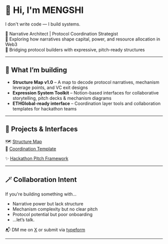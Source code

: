 # 👋 Hi, I'm MENGSHI

I don't write code — I build systems.

🔹 Narrative Architect | Protocol Coordination Strategist  
🔹 Exploring how narratives shape capital, power, and resource allocation in Web3  
🔹 Bridging protocol builders with expressive, pitch-ready structures  

---

## 🧠 What I’m building

- **Structure Map v1.0** – A map to decode protocol narratives, mechanism leverage points, and VC exit designs  
- **Expression System Toolkit** – Notion-based interfaces for collaborative storytelling, pitch decks & mechanism diagrams  
- **ETHGlobal-ready interface** – Coordination layer tools and collaboration templates for hackathon teams  

---

## 🧩 Projects & Interfaces

🗺️ [Structure Map ](https://www.notion.so/Mengshi_Structure-2-0-System-Overview-23ec76f786b180869874d077826af7b8?source=copy_link)  
🧪 [Coordination Template ](https://www.notion.so/mengshi-structure/Work-With-Me-ETH-Global-interface-243c76f786b180d68ee6c7880fd62c23?source=copy_link)

✨ [Hackathon Pitch Framework ](https://www.notion.so/MENGSHI-Structural-Narrative-Strategist-242c76f786b18054bacee8e47c582930?source=copy_link)  

---

## 🪄 Collaboration Intent

If you're building something with…

- Narrative power but lack structure  
- Mechanism complexity but no clear pitch  
- Protocol potential but poor onboarding  
- …let’s talk.

📬 DM me on [X](https://x.com/DecodedByHer) or submit via [typeform](https://form.typeform.com/to/XPOeM4Lf)

---
